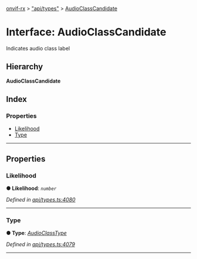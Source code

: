 [onvif-rx](../README.md) > ["api/types"](../modules/_api_types_.md) > [AudioClassCandidate](../interfaces/_api_types_.audioclasscandidate.md)

# Interface: AudioClassCandidate

Indicates audio class label

## Hierarchy

**AudioClassCandidate**

## Index

### Properties

* [Likelihood](_api_types_.audioclasscandidate.md#likelihood)
* [Type](_api_types_.audioclasscandidate.md#type)

---

## Properties

<a id="likelihood"></a>

###  Likelihood

**● Likelihood**: *`number`*

*Defined in [api/types.ts:4080](https://github.com/patrickmichalina/onvif-rx/blob/f117e44/src/api/types.ts#L4080)*

___
<a id="type"></a>

###  Type

**● Type**: *[AudioClassType](../modules/_api_types_.md#audioclasstype)*

*Defined in [api/types.ts:4079](https://github.com/patrickmichalina/onvif-rx/blob/f117e44/src/api/types.ts#L4079)*

___

